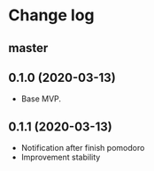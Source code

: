 # Change log

## master

## 0.1.0 (2020-03-13)

- Base MVP.

## 0.1.1 (2020-03-13)

- Notification after finish pomodoro
- Improvement stability



